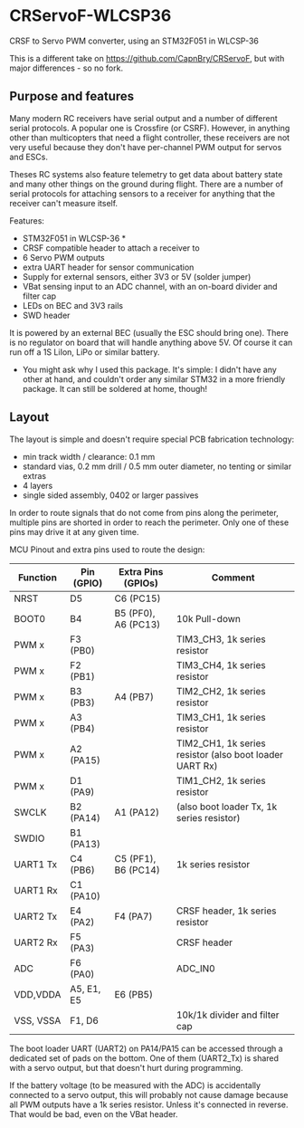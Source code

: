 # CRServoF-WLCSP36
CRSF to Servo PWM converter, using an STM32F051 in WLCSP-36

This is a different take on https://github.com/CapnBry/CRServoF, but with major differences - so no fork.

## Purpose and features
Many modern RC receivers have serial output and a number of different serial protocols. A popular one is Crossfire (or CSRF). However, in anything other than multicopters that need a flight controller, these receivers are not very useful because they don't have per-channel PWM output for servos and ESCs.

Theses RC systems also feature telemetry to get data about battery state and many other things on the ground during flight. There are a number of serial protocols for attaching sensors to a receiver for anything that the receiver can't measure itself.

Features:
- STM32F051 in WLCSP-36 *
- CRSF compatible header to attach a receiver to
- 6 Servo PWM outputs
- extra UART header for sensor communication
- Supply for external sensors, either 3V3 or 5V (solder jumper)
- VBat sensing input to an ADC channel, with an on-board divider and filter cap
- LEDs on BEC and 3V3 rails
- SWD header

It is powered by an external BEC (usually the ESC should bring one). There is no regulator on board that will handle anything above 5V. Of course it can run off a 1S LiIon, LiPo or similar battery.

* You might ask why I used this package. It's simple: I didn't have any other at hand, and couldn't order any similar STM32 in a more friendly package. It can still be soldered at home, though!

## Layout

The layout is simple and doesn't require special PCB fabrication technology:
- min track width / clearance: 0.1 mm
- standard vias, 0.2 mm drill / 0.5 mm outer diameter, no tenting or similar extras
- 4 layers
- single sided assembly, 0402 or larger passives

In order to route signals that do not come from pins along the perimeter, multiple pins are shorted in order to reach the perimeter. Only one of these pins may drive it at any given time.

MCU Pinout and extra pins used to route the design:

| Function | Pin (GPIO) | Extra Pins (GPIOs) | Comment
|---|---|---|---|
| NRST     | D5 | C6 (PC15) |
| BOOT0    | B4 | B5 (PF0), A6 (PC13) | 10k Pull-down
| PWM x    | F3 (PB0) |   | TIM3_CH3, 1k series resistor
| PWM x    | F2 (PB1) |   | TIM3_CH4, 1k series resistor
| PWM x    | B3 (PB3) | A4 (PB7) | TIM2_CH2, 1k series resistor
| PWM x    | A3 (PB4) |   |  TIM3_CH1, 1k series resistor
| PWM x    | A2 (PA15) |   | TIM2_CH1, 1k series resistor (also boot loader UART Rx)
| PWM x    | D1 (PA9) |   | TIM1_CH2, 1k series resistor
| SWCLK    | B2 (PA14) | A1 (PA12) | (also boot loader Tx, 1k series resistor)
| SWDIO    | B1 (PA13) |   |
| UART1 Tx | C4 (PB6) | C5 (PF1), B6 (PC14)  | 1k series resistor
| UART1 Rx | C1 (PA10) |   |
| UART2 Tx | E4 (PA2) | F4 (PA7) | CRSF header, 1k series resistor
| UART2 Rx | F5 (PA3) |   | CRSF header
| ADC      | F6 (PA0) |   | ADC_IN0
| VDD,VDDA | A5, E1, E5 | E6 (PB5)
| VSS, VSSA | F1, D6 |   | 10k/1k divider and filter cap

The boot loader UART (UART2) on PA14/PA15 can be accessed through a dedicated set of pads on the bottom. One of them (UART2_Tx) is shared with a servo output, but that doesn't hurt during programming.

If the battery voltage (to be measured with the ADC) is accidentally connected to a servo output, this will probably not cause damage because all PWM outputs have a 1k series resistor. Unless it's connected in reverse. That would be bad, even on the VBat header.
